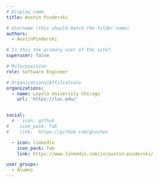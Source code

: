 ```yaml
---
# Display name
title: Austin Pinderski

# Username (this should match the folder name)
authors:
  - AustinPinderski

# Is this the primary user of the site?
superuser: false

# Role/position
role: Software Engineer

# Organizations/Affiliations
organizations:
  - name: Loyola University Chicago
    url: 'https://luc.edu/'


social:
  # - icon: github
#    icon_pack: fab
#    link:  https://github.com/gcushen

  - icon: linkedin
    icon_pack: fab
    link: https://www.linkedin.com/in/austin-pinderski/

user_groups:
  - Alumni
---
```

